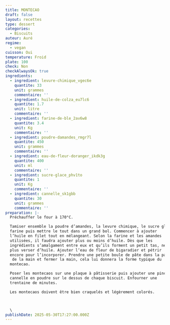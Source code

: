 ```yaml
---
title: MONTECAO
draft: false
layout: recettes
type: dessert
categories:
  - Biscuits
auteur: Auré
regime:
  - vegan
cuisson: Oui
temperature: Froid
plate: 100
check: Non
checkAlwaysOk: true
ingredients:
  - ingredient: levure-chimique_vgec6e
    quantite: 33
    unit: grammes
    commentaire: ''
  - ingredient: huile-de-colza_eu7lc6
    quantite: 1.7
    unit: litre
    commentaire: ''
  - ingredient: farine-de-ble_2av6w8
    quantite: 3.4
    unit: Kg
    commentaire: ''
  - ingredient: poudre-damandes_rmgr7l
    quantite: 450
    unit: grammes
    commentaire: ''
  - ingredient: eau-de-fleur-doranger_ikdk3g
    quantite: 400
    unit: ml
    commentaire: ''
  - ingredient: sucre-glace_phv1to
    quantite: 1
    unit: Kg
    commentaire: ''
  - ingredient: cannelle_sk1gbb
    quantite: 30
    unit: grammes
    commentaire: ''
preparation: |-
  Préchauffer le four à 170°C.

  Tamiser ensemble la poudre d’amandes, la levure chimique, le sucre glace et la 
  farine puis mettre le tout dans un grand bol. Commencer à ajouter 
  l’huile en filet tout en mélangeant. Selon la farine et les amandes 
  utilisées, il faudra ajouter plus ou moins d’huile. Dès que les 
  ingrédients s’amalgament entre eux et qu’ils forment un petit tas, ne 
  plus verser d’huile. Ajouter l‘eau de fleur de bigaradier et pétrir 
  encore pour l’incorporer. Prendre une petite boule de pâte dans la paume
   de la main et fermer la main, cela lui donnera la forme typique du 
  montecao.

  Poser les montecaos sur une plaque à pâtisserie puis ajouter une pincée de 
  cannelle en poudre sur le dessus de chaque biscuit. Enfourner une 
  trentaine de minutes.

  Les montecaos doivent être bien craquelés et légèrement colorés.



  \
publishDate: 2025-05-30T17:27:00.000Z
---
```

